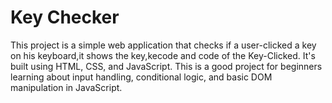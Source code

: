# Key Checker
This project is a simple web application that checks if a user-clicked 
a key on his keyboard,it shows the key,kecode and code of the Key-Clicked. 
It's built using HTML, CSS, and JavaScript. 
This is a good project for beginners learning about input handling,
conditional logic, and basic DOM manipulation in JavaScript.
